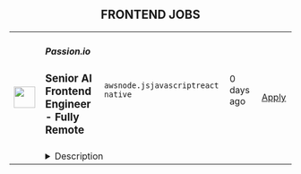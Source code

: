 <div align="center"><h2>FRONTEND JOBS</h2></div><table><tr>
                <td width="100" height="100" rowspan="2">
                    <img src="https://cdn.prod.website-files.com/606317d685e6b189218df406/609bf3658d09c6f57e1ddddb_WebClip.png" width="38px" height="auto">
                </td>
                <td width="300">
                    <h5>Passion.io</h5>
                    <h3>Senior AI Frontend Engineer - Fully Remote</h3>
                </td>
                <td width="300">
                    <code>aws</code><code>node.js</code><code>javascript</code><code>react native</code>
                </td>
                <td width="200">
                <text>0 days ago</text>
                </td>
                <td width="100" rowspan="2">
                <a href="https://www.realworkfromanywhere.com/jobs/senior-ai-frontend-engineer-fully-remote-passion-io-807" align="right" target="_blank">Apply</a>
                </td>
            </tr>
            <tr>
                <td colspan="3">
                <details><summary>Description</summary>
                <h3>&lt;/&gt; Crafting the Future of AI-Driven Frontend Experiences</h3><p></p><h3>Do you…..</h3><p></p><p>💭dream in code</p><p><strong>{JS}</strong> speak fluent JavaScript</p><p>🤖thrive on building innovative AI-powered experiences?</p><p></p><p>At Passion.io, we empower creators by helping them launch impactful mobile apps. We’re on a mission to build <strong>game-changing</strong> experiences, and need a <strong>Senior Frontend Engineer</strong> with a sharp eye for design and deep expertise in AI-powered feature development.&nbsp;<br><br>If you thrive on building exceptional user experiences and pushing the boundaries of AI in frontend development, this is your moment! 👊<br><br></p><h3> <br>What You Can Expect ⚙️</h3><p>Imagine being at the forefront of AI-powered development, where your expertise turns complex challenges into groundbreaking innovations.&nbsp;<br></p><p><strong>Here’s how you’ll make your mark 🦾</strong></p><ul> <li> <strong>AI-Driven Development</strong>: Lead the implementation of AI-powered features, leveraging OpenAI, Gemini, or similar APIs.</li> <li> <strong>Frontend Excellence</strong>: Design and develop stunning web and mobile experiences using React, React Native, and GraphQL.</li> <li> <strong>Microservices &amp; Infrastructure</strong>: Contribute to scalable backend services with Node.js and optimize AWS infrastructure.</li> <li> <strong>Code Quality &amp; Performance</strong>: Improve our codebase, reduce tight coupling, and ensure a seamless developer experience.</li> <li> <strong>Cross-Platform Magic:</strong> Build solutions that shine on Web, iOS, and Android.</li> <li> <strong>Mentorship &amp; Innovation</strong>: Coach junior engineers, advocate for best practices, and bring fresh AI-powered ideas to the team.</li> </ul><p><strong>Requirements</strong></p><h3>What We’re Looking For 🔍<br> </h3><p>Are you the frontend innovator we’ve been searching for?</p><p>✅ <strong>Must-Have Experience:</strong></p><ul> <li>5+ years in JavaScript development (React &amp; React Native expertise required).</li> <li>1+ years of <strong>experience with</strong> <strong>AI-powered products</strong> - this is a <strong>MUST HAVE</strong> </li> <li>GraphQL and Node.js proficiency</li> <li>Frontend &amp; Mobile Development with a strong focus on design</li> <li>Product Mindset: You think beyond code—customer satisfaction and business impact matter<br><br> </li> </ul><p>🤩 <strong>Bonus Points (if you bring these, we’re really excited!)</strong></p><ul> <li>Experience developing AI-powered models beyond API integrations.</li> <li>Strong microservices backend development skills.</li> <li>AWS infrastructure expertise.</li> <li>Passion for crafting intuitive, high-performing UI/UX.</li> </ul><p><strong>Benefits</strong></p><h3>🔗 🌍 Be Part of Something Bigger….<br> </h3><p>Passion.io is on a mission to make the world more confident and passionate by enabling creators to build life-changing mobile apps without writing a single line of code. Our platform empowers thought leaders, coaches, and creators to bring their unique visions to life, reaching audiences globally and inspiring growth. With thousands of creators and millions of users, we’re shaping the future of the creator economy - and having a blast doing it!!<br></p><p>🏆<strong>Perks of Being a Passioneer:</strong></p><ul> <li> <strong>Freedom to Work from Anywhere:</strong>&nbsp; We’re a fully remote team and will always be.</li> <li> <strong>Global Gatherings:&nbsp;</strong> We bring the team together in amazing locations (recently: Croatia, Portugal, Greece).</li> <li> <strong>Entrepreneurial Culture:&nbsp;</strong> Your success is measured by results, not hours.</li> <li> <strong>Career Growth:</strong>&nbsp; Enjoy regular coaching sessions, internal and external training, and opportunities to attend conferences.</li> <li> <strong>Openness &amp; Creativity:&nbsp;</strong> Share your ideas in a results-driven, supportive environment.</li> <li> <strong>Tech Gear Your Way:</strong> Annual equipment budget.</li> <li> <strong>Co-working Flexibility: </strong>Prefer working from a co-working space? We’ll help cover the costs.</li> <li> <strong>Generous Time Off: </strong>Enjoy 24 days of paid vacation plus 10 days of “Celebration Leave” for holidays that matter to you.</li> <li> <strong>Paid Parental Leave: </strong>Because family time matters.<br> </li> </ul><h3>What your hiring journey looks like ⛵</h3><p>We’re excited to share the path you'll take as you explore this opportunity with us. We respect your time and skills, so our process is streamlined and engaging - Here’s what your adventure will look like:</p><ul> <li> <strong>Initial Discovery: </strong>A quick discovery call with Monique, our Sr. Talent Manager, to align expectations.</li> <li> <strong>Showcase Your Skills: </strong>A live coding challenge where you'll demonstrate your expertise and problem-solving skills in a practical setting.</li> <li> <strong>Deep Dive: </strong>A technical discussion with our Principal Engineer, Darko, where you'll explore AI implementations and architectural decisions.</li> <li> <strong>Vision Alignment:</strong> A final conversation with our Head of Engineering, Nuno, to ensure that your vision and our mission align perfectly.</li> </ul><p></p><p>Ready to push the boundaries of AI-powered frontend development?&nbsp; Let’s turn ideas into reality and shape the future together 💪</p><p></p><h3>Hit APPLY to join Passion.io today! 🚀</h3>
                </details>
                </td>
            </tr></table>